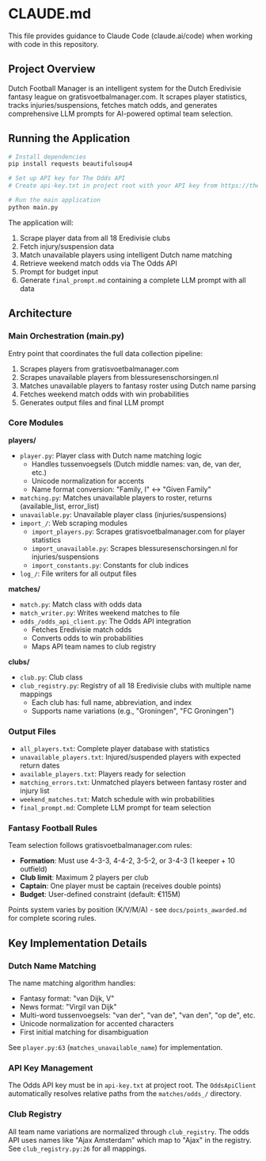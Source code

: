 # CLAUDE.md

This file provides guidance to Claude Code (claude.ai/code) when working with code in this repository.

## Project Overview

Dutch Football Manager is an intelligent system for the Dutch Eredivisie fantasy league on gratisvoetbalmanager.com. It scrapes player statistics, tracks injuries/suspensions, fetches match odds, and generates comprehensive LLM prompts for AI-powered optimal team selection.

## Running the Application

```bash
# Install dependencies
pip install requests beautifulsoup4

# Set up API key for The Odds API
# Create api-key.txt in project root with your API key from https://the-odds-api.com/

# Run the main application
python main.py
```

The application will:
1. Scrape player data from all 18 Eredivisie clubs
2. Fetch injury/suspension data
3. Match unavailable players using intelligent Dutch name matching
4. Retrieve weekend match odds via The Odds API
5. Prompt for budget input
6. Generate `final_prompt.md` containing a complete LLM prompt with all data

## Architecture

### Main Orchestration (main.py)
Entry point that coordinates the full data collection pipeline:
1. Scrapes players from gratisvoetbalmanager.com
2. Scrapes unavailable players from blessuresenschorsingen.nl
3. Matches unavailable players to fantasy roster using Dutch name parsing
4. Fetches weekend match odds with win probabilities
5. Generates output files and final LLM prompt

### Core Modules

**players/**
- `player.py`: Player class with Dutch name matching logic
  - Handles tussenvoegsels (Dutch middle names: van, de, van der, etc.)
  - Unicode normalization for accents
  - Name format conversion: "Family, I" ↔ "Given Family"
- `matching.py`: Matches unavailable players to roster, returns (available_list, error_list)
- `unavailable.py`: Unavailable player class (injuries/suspensions)
- `import_/`: Web scraping modules
  - `import_players.py`: Scrapes gratisvoetbalmanager.com for player statistics
  - `import_unavailable.py`: Scrapes blessuresenschorsingen.nl for injuries/suspensions
  - `import_constants.py`: Constants for club indices
- `log_/`: File writers for all output files

**matches/**
- `match.py`: Match class with odds data
- `match_writer.py`: Writes weekend matches to file
- `odds_/odds_api_client.py`: The Odds API integration
  - Fetches Eredivisie match odds
  - Converts odds to win probabilities
  - Maps API team names to club registry

**clubs/**
- `club.py`: Club class
- `club_registry.py`: Registry of all 18 Eredivisie clubs with multiple name mappings
  - Each club has: full name, abbreviation, and index
  - Supports name variations (e.g., "Groningen", "FC Groningen")

### Output Files

- `all_players.txt`: Complete player database with statistics
- `unavailable_players.txt`: Injured/suspended players with expected return dates
- `available_players.txt`: Players ready for selection
- `matching_errors.txt`: Unmatched players between fantasy roster and injury list
- `weekend_matches.txt`: Match schedule with win probabilities
- `final_prompt.md`: Complete LLM prompt for team selection

### Fantasy Football Rules

Team selection follows gratisvoetbalmanager.com rules:
- **Formation**: Must use 4-3-3, 4-4-2, 3-5-2, or 3-4-3 (1 keeper + 10 outfield)
- **Club limit**: Maximum 2 players per club
- **Captain**: One player must be captain (receives double points)
- **Budget**: User-defined constraint (default: €115M)

Points system varies by position (K/V/M/A) - see `docs/points_awarded.md` for complete scoring rules.

## Key Implementation Details

### Dutch Name Matching
The name matching algorithm handles:
- Fantasy format: "van Dijk, V"
- News format: "Virgil van Dijk"
- Multi-word tussenvoegsels: "van der", "van de", "van den", "op de", etc.
- Unicode normalization for accented characters
- First initial matching for disambiguation

See `player.py:63` (`matches_unavailable_name`) for implementation.

### API Key Management
The Odds API key must be in `api-key.txt` at project root. The `OddsApiClient` automatically resolves relative paths from the `matches/odds_/` directory.

### Club Registry
All team name variations are normalized through `club_registry`. The odds API uses names like "Ajax Amsterdam" which map to "Ajax" in the registry. See `club_registry.py:26` for all mappings.
